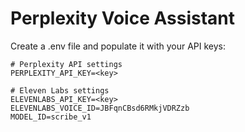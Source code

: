# Perplexity Voice Assistant #

Create a .env file and populate it with your API keys:

```
# Perplexity API settings
PERPLEXITY_API_KEY=<key>

# Eleven Labs settings
ELEVENLABS_API_KEY=<key>
ELEVENLABS_VOICE_ID=JBFqnCBsd6RMkjVDRZzb
MODEL_ID=scribe_v1
```
